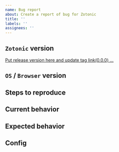 ```yaml
---
name: Bug report
about: Create a report of bug for Zotonic
title: ''
labels: ''
assignees: ''
---
```


## `Zotonic` version
[Put release version here and update tag link(0.0.0) ...](https://github.com/zotonic/zotonic.git)

## `OS` / `Browser` version
<!-- Put the `OS` and `Browser` version ... -->

## Steps to reproduce
<!-- (Optional)Describe steps to reproduce bug ... -->

## Current behavior
<!-- Describe current behavior ... -->

## Expected behavior
<!-- Describe expected behavior ... -->

## Config
<!-- (Optional)Put configuration ... -->
